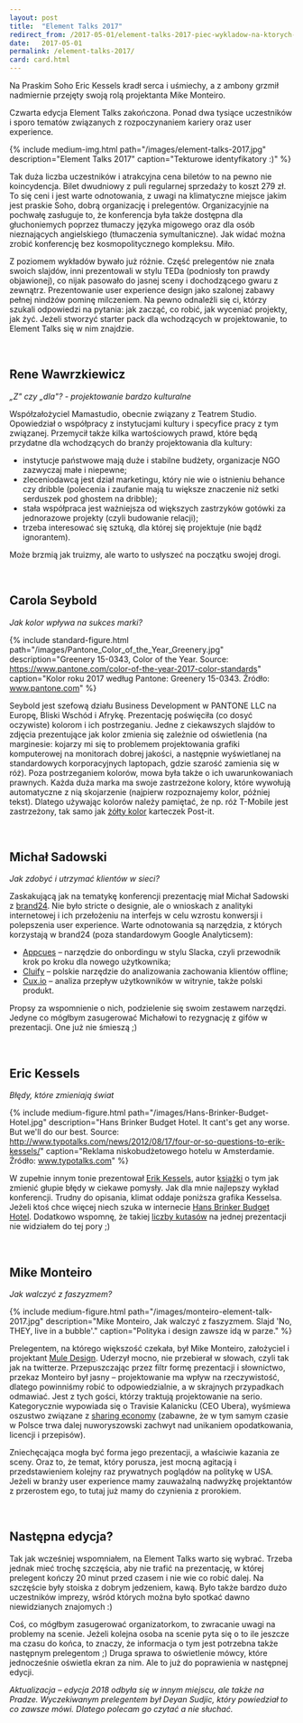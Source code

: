 ```yaml
---
layout: post
title:  "Element Talks 2017"
redirect_from: /2017-05-01/element-talks-2017-piec-wykladow-na-ktorych-warto-bylo-byc
date:   2017-05-01
permalink: /element-talks-2017/
card: card.html
---
```


Na Praskim Soho Eric Kessels kradł serca i uśmiechy, a z ambony grzmił nadmiernie przejęty swoją rolą projektanta Mike Monteiro.

Czwarta edycja Element Talks zakończona. Ponad dwa tysiące uczestników i sporo tematów związanych z rozpoczynaniem kariery oraz user experience.

{% include medium-img.html path="/images/element-talks-2017.jpg" description="Element Talks 2017" caption="Tekturowe identyfikatory :)" %}

Tak duża liczba uczestników i atrakcyjna cena biletów to na pewno nie koincydencja. Bilet dwudniowy z puli regularnej sprzedaży to koszt 279 zł. To się ceni i jest warte odnotowania, z uwagi na klimatyczne miejsce jakim jest praskie Soho, dobrą organizację i prelegentów. Organizacyjnie na pochwałę zasługuje to, że konferencja była także dostępna dla głuchoniemych poprzez tłumaczy języka migowego oraz dla osób nieznających angielskiego (tłumaczenia symultaniczne). Jak widać można zrobić konferencję bez kosmopolitycznego kompleksu. Miło.

Z poziomem wykładów bywało już różnie. Część prelegentów nie znała swoich slajdów, inni prezentowali w stylu TEDa (podniosły ton prawdy objawionej), co nijak pasowało do jasnej sceny i dochodzącego gwaru z zewnątrz. Prezentowanie user experience design jako szalonej zabawy pełnej nindżów pominę milczeniem. Na pewno odnaleźli się ci, którzy szukali odpowiedzi na pytania: jak zacząć, co robić, jak wyceniać projekty, jak żyć. Jeżeli stworzyć starter pack dla wchodzących w projektowanie, to Element Talks się w nim znajdzie.

&nbsp;

## Rene Wawrzkiewicz

_„Z" czy „dla"? - projektowanie bardzo kulturalne_

Współzałożyciel Mamastudio, obecnie związany z Teatrem Studio. Opowiedział o współpracy z instytucjami kultury i specyfice pracy z tym związanej. Przemycił także kilka wartościowych prawd, które będą przydatne dla wchodzących do branży projektowania dla kultury:

- instytucje państwowe mają duże i stabilne budżety, organizacje NGO zazwyczaj małe i niepewne;
- zleceniodawcą jest dział marketingu, który nie wie o istnieniu behance czy dribble (polecenia i zaufanie mają tu większe znaczenie niż setki serduszek pod ghostem na dribble);
- stała współpraca jest ważniejsza od większych zastrzyków gotówki za jednorazowe projekty (czyli budowanie relacji);
- trzeba interesować się sztuką, dla której się projektuje (nie bądź ignorantem).

Może brzmią jak truizmy, ale warto to usłyszeć na początku swojej drogi.

&nbsp;

## Carola Seybold

_Jak kolor wpływa na sukces marki?_

{% include standard-figure.html path="/images/Pantone_Color_of_the_Year_Greenery.jpg" description="Greenery 15-0343, Color of the Year. Source: https://www.pantone.com/color-of-the-year-2017-color-standards" caption="Kolor roku 2017 według Pantone: Greenery 15-0343. Źródło: www.pantone.com" %}

Seybold jest szefową działu Business Development w PANTONE LLC na Europę, Bliski Wschód i Afrykę. Prezentację poświęciła (co dosyć oczywiste) kolorom i ich postrzeganiu. Jedne z ciekawszych slajdów to zdjęcia prezentujące jak kolor zmienia się zależnie od oświetlenia (na marginesie: kojarzy mi się to problemem projektowania grafiki komputerowej na monitorach dobrej jakości, a następnie wyświetlanej na standardowych korporacyjnych laptopach, gdzie szarość zamienia się w róż). Poza postrzeganiem kolorów, mowa była także o ich uwarunkowaniach prawnych. Każda duża marka ma swoje zastrzeżone kolory, które wywołują automatyczne z nią skojarzenie (najpierw rozpoznajemy kolor, później tekst). Dlatego używając kolorów należy pamiętać, że np. róż T-Mobile jest zastrzeżony, tak samo jak [żółty kolor](http://www.3mproductivity.com/IDCSalesCentral/SOSD_Brand_Guidelines_QuickReferenceGuides_02.29.16.pdf) karteczek Post-it.

&nbsp;

## Michał Sadowski

_Jak zdobyć i utrzymać klientów w sieci?_

Zaskakującą jak na tematykę konferencji prezentację miał Michał Sadowski z [brand24](https://brand24.pl/). Nie było stricte o designie, ale o wnioskach z analityki internetowej i ich przełożeniu na interfejs w celu wzrostu konwersji i polepszenia user experience. Warte odnotowania są narzędzia, z których korzystają w brand24 (poza standardowym Google Analyticsem):

- [Appcues](https://www.appcues.com/) – narzędzie do onbordingu w stylu Slacka, czyli przewodnik krok po kroku dla nowego użytkownika;
- [Cluify](http://cluify.com/) – polskie narzędzie do analizowania zachowania klientów offline;
- [Cux.io](http://cux.io/) – analiza przepływ użytkowników w witrynie, także polski produkt.

Propsy za wspomnienie o nich, podzielenie się swoim zestawem narzędzi. Jedyne co mógłbym zasugerować Michałowi to rezygnację z gifów w prezentacji. One już nie śmieszą ;)

&nbsp;

## Eric Kessels

_Błędy, które zmieniają świat_

{% include medium-figure.html path="/images/Hans-Brinker-Budget-Hotel.jpg" description="Hans Brinker Budget Hotel. It cant's get any worse. But we'll do our best. Source: http://www.typotalks.com/news/2012/08/17/four-or-so-questions-to-erik-kessels/" caption="Reklama niskobudżetowego hotelu w Amsterdamie. Źródło: www.typotalks.com" %}

W zupełnie innym tonie prezentował [Erik Kessels](http://www.kesselskramer.com/), autor [książki](http://www.bookoff.pl/product-pol-21536-Failed-it-How-to-turn-mistakes-into-ideas-and-other-advice-for-successfully-screwing-up.html) o tym jak zmienić głupie błędy w ciekawe pomysły. Jak dla mnie najlepszy wykład konferencji. Trudny do opisania, klimat oddaje poniższa grafika Kesselsa. Jeżeli ktoś chce więcej niech szuka w internecie [Hans Brinker Budget Hotel](https://duckduckgo.com/?q=hans+brinker+budget+hotel&t=ffab&iar=images&iax=1&ia=images). Dodatkowo wspomnę, że takiej [liczby kutasów](http://kesselskramerpublishing.com/catalogue/useful-photography-13/) na jednej prezentacji nie widziałem do tej pory ;)

&nbsp;

## Mike Monteiro

_Jak walczyć z faszyzmem?_

{% include medium-figure.html path="/images/monteiro-element-talk-2017.jpg" description="Mike Monteiro, Jak walczyć z faszyzmem. Slajd 'No, THEY, live in a bubble'." caption="Polityka i design zawsze idą w parze." %}

Prelegentem, na którego większość czekała, był Mike Monteiro, założyciel i projektant [Mule Design](http://muledesign.com/). Uderzył mocno, nie przebierał w słowach, czyli tak jak na twitterze. Przepuszczając przez filtr formę prezentacji i  słownictwo, przekaz Monteiro był jasny – projektowanie ma wpływ na rzeczywistość, dlatego powinniśmy robić to odpowiedzialnie, a w skrajnych przypadkach odmawiać. Jest z tych gości, którzy traktują projektowanie na serio. Kategorycznie wypowiada się o Travisie Kalanicku (CEO Ubera), wyśmiewa oszustwo związane z [sharing economy](https://en.wikipedia.org/wiki/Sharing_economy) (zabawne, że w tym samym czasie w Polsce trwa dalej nuworyszowski zachwyt nad unikaniem opodatkowania, licencji i przepisów).

Zniechęcająca mogła być forma jego prezentacji, a właściwie kazania ze sceny. Oraz to, że temat, który porusza, jest mocną agitacją i przedstawieniem kolejny raz prywatnych poglądów na politykę w USA. Jeżeli w branży user experience mamy zauważalną nadwyżkę projektantów z przerostem ego, to tutaj już mamy do czynienia z prorokiem.

&nbsp;

## Następna edycja?

Tak jak wcześniej wspomniałem, na Element Talks warto się wybrać. Trzeba jednak mieć trochę szczęścia, aby nie trafić na prezentację, w której prelegent kończy 20 minut przed czasem i nie wie co robić dalej. Na szczęście były stoiska z dobrym jedzeniem, kawą. Było także bardzo dużo uczestników imprezy, wśród których można było spotkać dawno niewidzianych znajomych :)

Coś, co mógłbym zasugerować organizatorkom, to zwracanie uwagi na problemy na scenie. Jeżeli kolejna osoba na scenie pyta się o to ile jeszcze ma czasu do końca, to znaczy, że informacja o tym jest potrzebna także następnym prelegentom ;) Druga sprawa to oświetlenie mówcy, które jednocześnie oświetla ekran za nim. Ale to już do poprawienia w następnej edycji.

_Aktualizacja – edycja 2018 odbyła się w innym miejscu, ale także na Pradze. Wyczekiwanym prelegentem był Deyan Sudjic, który powiedział to co zawsze mówi. Dlatego polecam go czytać a nie słuchać._ 